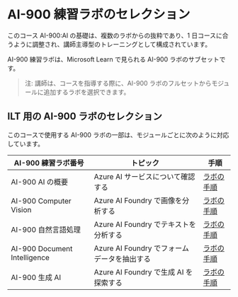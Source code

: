 # AI-900 練習ラボのセレクション

このコース AI-900:AI の基礎は、複数のラボからの抜粋であり、1 日コースに合うように調整され、講師主導型のトレーニングとして構成されています。

AI-900 練習ラボは、Microsoft Learn で見られる AI-900 ラボのサブセットです。

> 注: 講師は、コースを指導する際に、AI-900 ラボのフルセットからモジュールに追加するラボを選択できます。

## ILT 用の AI-900 ラボのセレクション

このコースで使用する AI-900 ラボの一部は、モジュールごとに次のように対応しています。 

| AI-900 練習ラボ番号 | トピック | 手順 |
| --- | --- | --- |
| AI-900 AI の概要 | Azure AI サービスについて確認する | [ラボの手順](https://go.microsoft.com/fwlink/?linkid=2250253) |
| AI-900 Computer Vision | Azure AI Foundry で画像を分析する | [ラボの手順](https://go.microsoft.com/fwlink/?linkid=2250145) |
| AI-900 自然言語処理 | Azure AI Foundry でテキストを分析する | [ラボの手順](https://go.microsoft.com/fwlink/?linkid=2250314) |
| AI-900 Document Intelligence | Azure AI Foundry でフォーム データを抽出する | [ラボの手順](https://go.microsoft.com/fwlink/?linkid=2250315) |
| AI-900 生成 AI | Azure AI Foundry で生成 AI を探索する | [ラボの手順](https://go.microsoft.com/fwlink/?linkid=2249955) |


